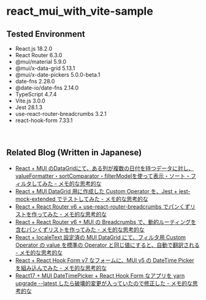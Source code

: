 # react_mui_with_vite-sample

## Tested Environment

- React.js 18.2.0
- React Router 6.3.0
- @mui/material 5.9.0
- @mui/x-data-grid 5.13.1
- @mui/x-date-pickers 5.0.0-beta.1
- date-fns 2.28.0
- @date-io/date-fns 2.14.0
- TypeScript 4.7.4
- Vite.js 3.0.0
- Jest 28.1.3
- use-react-router-breadcrumbs 3.2.1
- react-hook-form 7.33.1

　  
## Related Blog (Written in Japanese)

- [React + MUI のDataGridにて、ある列が複数の日付を持つデータに対し、valueFormatter・sortComparator・filterModelを使って表示・ソート・フィルタしてみた - メモ的な思考的な](https://thinkami.hatenablog.com/entry/2021/11/08/230531)
- [React + MUI DataGrid 用に作成した Custom Operator を、Jest + jest-mock-extended でテストしてみた - メモ的な思考的な](https://thinkami.hatenablog.com/entry/2021/11/27/233424)
- [React + React Router v6 + use-react-router-breadcrumbs でパンくずリストを作ってみた - メモ的な思考的な](https://thinkami.hatenablog.com/entry/2021/12/02/232844)
- [React + React Router v6 + MUI の Breadcrumbs で、動的ルーティングを含むパンくずリストを作ってみた - メモ的な思考的な](https://thinkami.hatenablog.com/entry/2021/12/04/230517)
- [React + localeText 設定済の MUI DataGrid にて、フィルタ用 Custom Operator の value を標準の Operator と同じ値にすると、自動で翻訳される - メモ的な思考的な](https://thinkami.hatenablog.com/entry/2021/12/08/231851)
- [React + React Hook Form v7 なフォームに、MUI v5 の DateTime Picker を組み込んでみた - メモ的な思考的な](https://thinkami.hatenablog.com/entry/2021/12/19/231900)
- [React17 + MUI DateTimePicker + React Hook Form なアプリを yarn upgrade --latest したら破壊的変更が入っていたので修正した - メモ的な思考的な](https://thinkami.hatenablog.com/entry/2022/07/18/122350)
